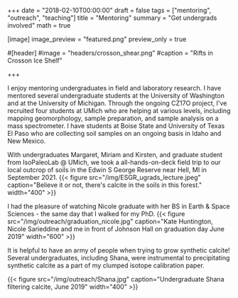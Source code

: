 +++
date = "2018-02-10T00:00:00"
draft = false
tags = ["mentoring", "outreach", "teaching"]
title = "Mentoring"
summary = "Get undergrads involved"
math = true

[image]
image_preview = "featured.png"
preview_only = true

#[header]
#image = "headers/crosson_shear.png"
#caption = "Rifts in Crosson Ice Shelf"

+++


I enjoy mentoring undergraduates in field and laboratory research. I have mentored several undergraduate students at the University of Washington and at the University of Michigan. Through the ongoing CZ17O project, I've recruited four students at UMich who are helping at various levels, including mapping geomorphology, sample preparation, and sample analysis on a mass spectrometer. I have students at Boise State and University of Texas El Paso who are collecting soil samples on an ongoing basis in Idaho and New Mexico. 

With undergraduates Margaret, Miriam and Kirsten, and graduate student from IsoPaleoLab @ UMich, we took a all-hands-on-deck field trip to our local outcrop of soils in the Edwin S George Reserve near Hell, MI in September 2021.
{{< figure src="/img/ESGR_ugrads_lecture.jpeg" caption="Believe it or not, there's calcite in the soils in this forest." width="400" >}}

I had the pleasure of watching Nicole graduate with her BS in Earth & Space Sciences - the same day that I walked for my PhD. 
{{< figure src="/img/outreach/graduation_nicole.jpg" caption="Kate Huntington, Nicole Sarieddine and me in front of Johnson Hall on graduation day June 2019" width="600" >}}


It is helpful to have an army of people when trying to grow synthetic calcite! Several undergraduates, including Shana, were instrumental to precipitating synthetic calcite as a part of my clumped isotope calibration paper.

{{< figure src="/img/outreach/Shana.jpg" caption="Undergraduate Shana filtering calcite, June 2019" width="400" >}}

